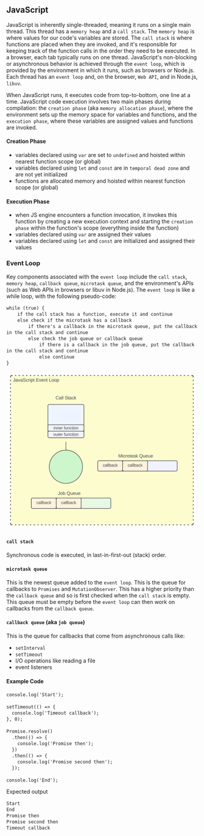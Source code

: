 
## JavaScript

JavaScript is inherently single-threaded, meaning it runs on a single main thread.  This thread has a `memory heap`
and a `call stack`.  The `memory heap` is where values for our code's variables are stored.  The `call stack` is
where functions are placed when they are invoked, and it's responsible for keeping track of the function calls
in the order they need to be executed.  In a browser, each tab typically runs on one thread.  JavaScript's
non-blocking or asynchronous behavior is achieved through the `event loop`, which is provided by the
environment in which it runs, such as browsers or Node.js. Each thread has an `event loop` and, on
the browser, `Web API`, and in Node.js, `libuv`.

When JavaScript runs, it executes code from top-to-bottom, one line at a time.  JavaScript code execution
involves two main phases during compilation: the `creation phase` (aka `memory allocation phase`), where
the environment sets up the memory space for variables and functions, and the `execution phase`, where
these variables are assigned values and functions are invoked.

#### Creation Phase
- variables declared using `var` are set to `undefined` and hoisted within nearest function scope (or global)
- variables declared using `let` and `const` are in `temporal dead zone` and are not yet initialized
- functions are allocated memory and hoisted within nearest function scope (or global)

#### Execution Phase
- when JS engine encounters a function invocation, it invokes this function by creating a new execution context
and starting the `creation phase` within the function's scope (everything inside the function)
- variables declared using `var` are assigned their values
- variables declared using `let` and `const` are initialized and assigned their values


### Event Loop

Key components associated with the `event loop` include the `call stack`, `memory heap`, `callback queue`,
`microtask queue`, and the environment's APIs (such as Web APIs in browsers or libuv in Node.js).  The
`event loop` is like a while loop, with the following pseudo-code:

```
while (true) {
    if the call stack has a function, execute it and continue
    else check if the microtask has a callback
        if there's a callback in the microtask queue, put the callback in the call stack and continue
        else check the job queue or callback queue
            if there is a callback in the job queue, put the callback in the call stack and continue
            else continue
}
```

![JS Event Loop](./images/event-loop.png)


#### `call stack`

Synchronous code is executed, in last-in-first-out (stack) order.

#### `microtask queue`

This is the newest queue added to the `event loop`.  This is the queue for callbacks to `Promises` and
`MutationObserver`.  This has a higher priority than the `callback queue` and so is first checked when
the `call stack` is empty.  This queue must be empty before the `event loop` can then work on
callbacks from the `callback queue`.

#### `callback queue` (aka `job queue`)

This is the queue for callbacks that come from asynchronous calls like:
- `setInterval`
- `setTimeout`
- I/O operations like reading a file
- event listeners


#### Example Code

```
console.log('Start');

setTimeout(() => {
  console.log('Timeout callback');
}, 0);

Promise.resolve()
  .then(() => {
    console.log('Promise then');
  })
  .then(() => {
    console.log('Promise second then');
  });

console.log('End');

```

Expected output
```
Start
End
Promise then
Promise second then
Timeout callback
```
